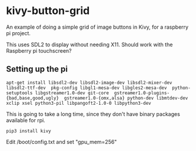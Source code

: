 # kivy-button-grid

An example of doing a simple grid of image buttons in Kivy, for a raspberry pi project.

This uses SDL2 to display without needing X11.  Should work with the Raspberry pi touchscreen?

## Setting up the pi

`apt-get install libsdl2-dev libsdl2-image-dev libsdl2-mixer-dev libsdl2-ttf-dev  pkg-config libgl1-mesa-dev libgles2-mesa-dev  python-setuptools libgstreamer1.0-dev git-core  gstreamer1.0-plugins-{bad,base,good,ugly}  gstreamer1.0-{omx,alsa} python-dev libmtdev-dev  xclip xsel python3-pil libpangoft2-1.0-0 libpython3-dev`

This is going to take a long time, since they don't have binary packages available for rpi.

`pip3 install kivy`

Edit /boot/config.txt and set "gpu_mem=256"

